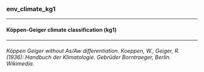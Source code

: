 ### env_climate_kg1



------
#### Köppen-Geiger climate classification (kg1)



------
###### Köppen Geiger without As/Aw differentiation. Koeppen, W., Geiger, R. (1936): Handbuch der Klimatologie. Gebrüder Borntraeger, Berlin. Wikimedia.